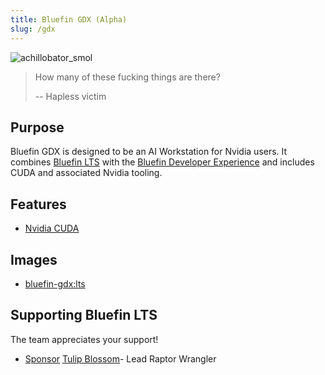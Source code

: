 ```yaml
---
title: Bluefin GDX (Alpha)
slug: /gdx
---
```


![achillobator_smol](https://github.com/user-attachments/assets/76d1a3ee-92e7-4d2e-88b6-0aebdb0b447d)

> How many of these fucking things are there?
>
> -- Hapless victim

## Purpose

Bluefin GDX is designed to be an AI Workstation for Nvidia users. It combines [Bluefin LTS](/lts) with the [Bluefin Developer Experience](/bluefin-dx) and includes CUDA and associated Nvidia tooling.

## Features

- [Nvidia CUDA](https://developer.nvidia.com/cuda-toolkit)

## Images

- [bluefin-gdx:lts](https://github.com/ublue-os/bluefin-lts/pkgs/container/bluefin-gdx) 

## Supporting Bluefin LTS

The team appreciates your support!

- <a class="github-button" href="https://github.com/sponsors/tulilirockz" data-color-scheme="no-preference: light; light: light; dark: dark;" data-icon="octicon-heart" data-size="large" aria-label="Sponsor tulilirockz">Sponsor</a> [Tulip Blossom](https://github.com/tulilirockz)- Lead Raptor Wrangler
